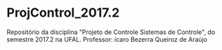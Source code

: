 # ProjControl_2017.2
Repositório da disciplina "Projeto de Controle Sistemas de Controle", do semestre 2017.2 na UFAL.
Professor: ícaro Bezerra Queiroz de Araújo

